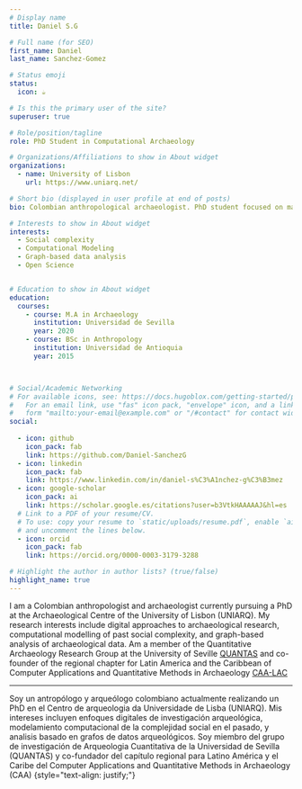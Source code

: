 ```yaml
---
# Display name
title: Daniel S.G

# Full name (for SEO)
first_name: Daniel
last_name: Sanchez-Gomez

# Status emoji
status:
  icon: ☕️

# Is this the primary user of the site?
superuser: true

# Role/position/tagline
role: PhD Student in Computational Archaeology

# Organizations/Affiliations to show in About widget
organizations:
  - name: University of Lisbon
    url: https://www.uniarq.net/

# Short bio (displayed in user profile at end of posts)
bio: Colombian anthropological archaeologist. PhD student focused on machine-learning modelling applied to past social complexity. My research interests include digital approaches for archaeological research, network analysis,  and complex system science.

# Interests to show in About widget
interests:
  - Social complexity
  - Computational Modeling
  - Graph-based data analysis
  - Open Science


# Education to show in About widget
education:
  courses:
    - course: M.A in Archaeology
      institution: Universidad de Sevilla
      year: 2020
    - course: BSc in Anthropology
      institution: Universidad de Antioquia
      year: 2015



# Social/Academic Networking
# For available icons, see: https://docs.hugoblox.com/getting-started/page-builder/#icons
#   For an email link, use "fas" icon pack, "envelope" icon, and a link in the
#   form "mailto:your-email@example.com" or "/#contact" for contact widget.
social:
  
  - icon: github
    icon_pack: fab
    link: https://github.com/Daniel-SanchezG
  - icon: linkedin
    icon_pack: fab
    link: https://www.linkedin.com/in/daniel-s%C3%A1nchez-g%C3%B3mez
  - icon: google-scholar
    icon_pack: ai
    link: https://scholar.google.es/citations?user=b3VtkHAAAAAJ&hl=es
  # Link to a PDF of your resume/CV.
  # To use: copy your resume to `static/uploads/resume.pdf`, enable `ai` icons in `params.yaml`,
  # and uncomment the lines below.
  - icon: orcid
    icon_pack: fab
    link: https://orcid.org/0000-0003-3179-3288

# Highlight the author in author lists? (true/false)
highlight_name: true
---
```


 I am a Colombian anthropologist and archaeologist currently pursuing a PhD at the Archaeological Centre of the University of Lisbon (UNIARQ). My research interests include digital approaches to archaeological research, computational modelling of past social complexity, and graph-based analysis of archaeological data. Am a member of the Quantitative Archaeology Research Group at the University of Seville [QUANTAS](https://pepadb.us.es/app/#quantas) and co-founder of the regional chapter for Latin America and the Caribbean of Computer Applications and Quantitative Methods in Archaeology [CAA-LAC](https://caa-international.org/national-chapters/latin-america/)
 
 ---
 Soy un antropólogo y arqueólogo colombiano actualmente realizando un PhD en el Centro de arqueologia da Universidade de Lisba (UNIARQ). Mis intereses incluyen enfoques digitales de investigación arqueológica, modelamiento computacional de la complejidad social en el pasado, y analisis basado en grafos de datos arqueológicos. Soy miembro del grupo de investigación de Arqueologia Cuantitativa de la Universidad de Sevilla (QUANTAS) y co-fundador del capítulo regional para Latino América y el Caribe del Computer Applications and Quantitative Methods in Archaeology (CAA)
{style="text-align: justify;"}
